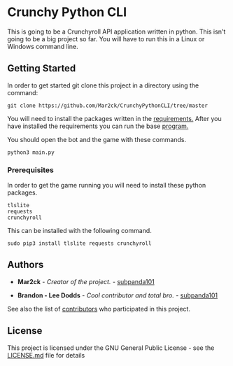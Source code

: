 # Crunchy Python CLI
This is going to be a Crunchyroll API application written in python. This isn't going to be a big project so far. You will have to run this in a Linux or Windows command line.

## Getting Started

In order to get started git clone this project in a directory using the command:
```
git clone https://github.com/Mar2ck/CrunchyPythonCLI/tree/master
```
You will need to install the packages written in the [requirements.](https://github.com/Mar2ck/CrunchyPythonCLI/blob/master/requirements.txt) After you have installed the requirements you can run the base [program.](https://github.com/Mar2ck/CrunchyPythonCLI/blob/master/src/main.py)

You should open the bot and the game with these commands.

```
python3 main.py
```

### Prerequisites

In order to get the game running you will need to install these python packages.

```
tlslite
requests
crunchyroll
```
This can be installed with the following command.

```
sudo pip3 install tlslite requests crunchyroll
```

## Authors

* **Mar2ck** - *Creator of the project.* - [subpanda101](https://github.com/Mar2ck)

* **Brandon - Lee Dodds** - *Cool contributor and total bro.* - [subpanda101](https://github.com/subpanda101)



See also the list of [contributors](https://github.com/Mar2ck/CrunchyPythonCLI/graphs/contributors) who participated in this project.

## License

This project is licensed under the GNU General Public License - see the [LICENSE.md](LICENSE.md) file for details
